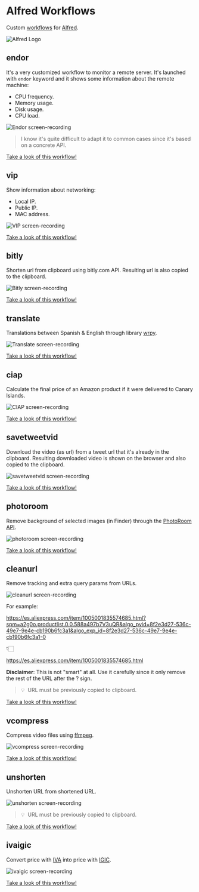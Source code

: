 # Alfred Workflows

<!--
**Autoreminder**: Screen-recordings should have ratio 1.6. It can be recorded at 1600x960 and then rescaled to 600x360 using gif conversion. -->

Custom [workflows](https://www.alfredapp.com/workflows/) for [Alfred](https://www.alfredapp.com/).

![Alfred Logo](alfred-logo.png)

## endor

It's a very customized workflow to monitor a remote server. It's launched with `endor` keyword and it shows some information about the remote machine:

- CPU frequency.
- Memory usage.
- Disk usage.
- CPU load.

![Endor screen-recording](endor/img/endor.gif)

> I know it's quite difficult to adapt it to common cases since it's based on a concrete API.

[Take a look of this workflow!](endor)

## vip

Show information about networking:

- Local IP.
- Public IP.
- MAC address.

![VIP screen-recording](vip/img/vip.gif)

[Take a look of this workflow!](vip)

## bitly

Shorten url from clipboard using bitly.com API. Resulting url is also copied to the clipboard.

![Bitly screen-recording](bitly/img/bitly.gif)

[Take a look of this workflow!](bitly)

## translate

Translations between Spanish & English through library [wrpy](https://github.com/sdelquin/wrpy).

![Translate screen-recording](translate/img/translate.gif)

[Take a look of this workflow!](translate)

## ciap

Calculate the final price of an Amazon product if it were delivered to Canary Islands.

![CIAP screen-recording](ciap/img/ciap.gif)

[Take a look of this workflow!](ciap)

## savetweetvid

Download the video (as url) from a tweet url that it's already in the clipboard. Resulting downloaded video is shown on the browser and also copied to the clipboard.

![savetweetvid screen-recording](savetweetvid/img/savetweetvid.gif)

[Take a look of this workflow!](savetweetvid)

## photoroom

Remove background of selected images (in Finder) through the [PhotoRoom API](https://photoroom.com/api).

![photoroom screen-recording](photoroom/img/photoroom.gif)

[Take a look of this workflow!](photoroom)

## cleanurl

Remove tracking and extra query params from URLs.

![cleanurl screen-recording](cleanurl/img/cleanurl.gif)

For example:

https://es.aliexpress.com/item/1005001835574685.html?spm=a2g0o.productlist.0.0.588a497b7V3uQR&algo_pvid=8f2e3d27-536c-49e7-9e4e-cb190b6fc3a1&algo_exp_id=8f2e3d27-536c-49e7-9e4e-cb190b6fc3a1-0

👇🏻

https://es.aliexpress.com/item/1005001835574685.html

**Disclaimer**: This is not "smart" at all. Use it carefully since it only remove the rest of the URL after the ? sign.

> 💡 &nbsp;URL must be previously copied to clipboard.

[Take a look of this workflow!](cleanurl)

## vcompress

Compress video files using [ffmpeg](https://www.ffmpeg.org/).

![vcompress screen-recording](vcompress/img/vcompress.gif)

[Take a look of this workflow!](vcompress)

## unshorten

Unshorten URL from shortened URL.

![unshorten screen-recording](unshorten/img/unshorten.gif)

> 💡 &nbsp;URL must be previously copied to clipboard.

[Take a look of this workflow!](unshorten)

## ivaigic

Convert price with [IVA](https://es.wikipedia.org/wiki/Impuesto_al_valor_agregado) into price with [IGIC](https://es.wikipedia.org/wiki/Impuesto_General_Indirecto_Canario).

![ivaigic screen-recording](ivaigic/img/ivaigic.gif)

[Take a look of this workflow!](ivaigic)

